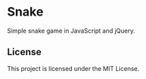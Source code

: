 # Snake
Simple snake game in JavaScript and jQuery.

## License
This project is licensed under the MIT License.